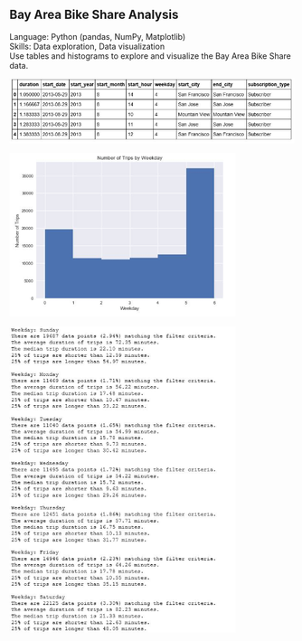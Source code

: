 ## Bay Area Bike Share Analysis 
Language: Python (pandas, NumPy, Matplotlib) </br> 
Skills: Data exploration, Data visualization </br>
Use tables and histograms to explore and visualize the Bay Area Bike Share data. 

<p align="left">
  <img src="table.JPG" width="600"/>
</p>
<p align="left">
  <img src="hist.JPG" width="400"/>
</p>
<p align="left">
  <img src="days.JPG" width="400"/>
</p>
